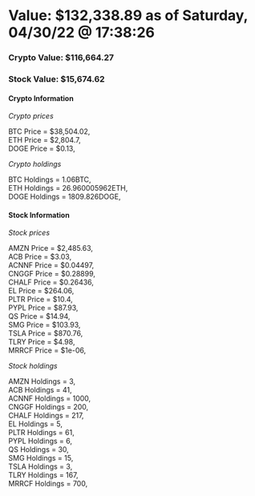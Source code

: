 # Value: $132,338.89 as of Saturday, 04/30/22 @ 17:38:26 

### Crypto Value: $116,664.27

### Stock Value: $15,674.62

#### Crypto Information 
*Crypto prices* 

BTC Price = $38,504.02,  
ETH Price = $2,804.7,  
DOGE Price = $0.13,  


*Crypto holdings* 

BTC Holdings = 1.06BTC,  
ETH Holdings = 26.960005962ETH,  
DOGE Holdings = 1809.826DOGE,  


#### Stock Information 

*Stock prices* 

AMZN Price = $2,485.63,  
ACB Price = $3.03,  
ACNNF Price = $0.04497,  
CNGGF Price = $0.28899,  
CHALF Price = $0.26436,  
EL Price = $264.06,  
PLTR Price = $10.4,  
PYPL Price = $87.93,  
QS Price = $14.94,  
SMG Price = $103.93,  
TSLA Price = $870.76,  
TLRY Price = $4.98,  
MRRCF Price = $1e-06,  


*Stock holdings* 

AMZN Holdings = 3,  
ACB Holdings = 41,  
ACNNF Holdings = 1000,  
CNGGF Holdings = 200,  
CHALF Holdings = 217,  
EL Holdings = 5,  
PLTR Holdings = 61,  
PYPL Holdings = 6,  
QS Holdings = 30,  
SMG Holdings = 15,  
TSLA Holdings = 3,  
TLRY Holdings = 167,  
MRRCF Holdings = 700,  


